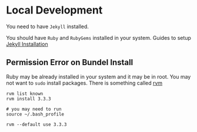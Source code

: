 # Local Development

You need to have `Jekyll` installed.

You should have `Ruby` and `RubyGems` installed in your system. Guides to setup [Jekyll Installation](https://jekyllrb.com/docs/installation/)

## Permission Error on Bundel Install

Ruby may be already installed in your system and it may be in root. You may not want to `sudo` install packages. There is something called [rvm](https://rvm.io/)

```
rvm list known
rvm install 3.3.3

# you may need to run
source ~/.bash_profile

rvm --default use 3.3.3
```